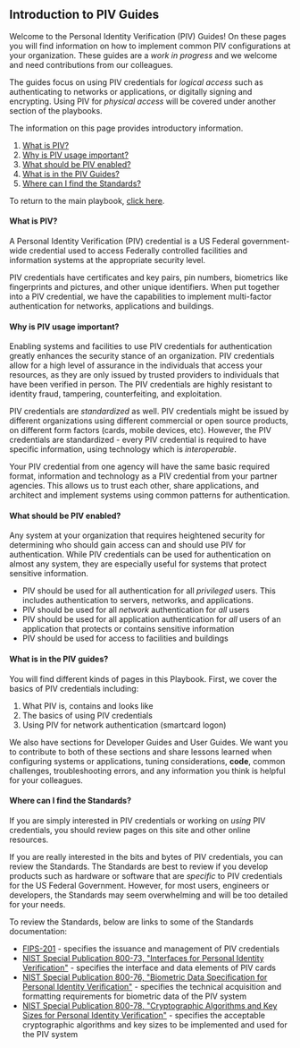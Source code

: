 ## Introduction to PIV Guides

Welcome to the Personal Identity Verification (PIV) Guides! On these pages you will find information on how to implement common PIV configurations at your organization.  These guides are a _work in progress_ and we welcome and need contributions from our colleagues.

The guides focus on using PIV credentials for _logical access_ such as authenticating to networks or applications, or digitally signing and encrypting.  Using PIV for _physical access_ will be covered under another section of the playbooks.

The information on this page provides introductory information.  

1. [What is PIV?](#what-is-piv)
1. [Why is PIV usage important?](#why-is-piv-usage-important)
1. [What should be PIV enabled?](#what-should-be-piv-enabled)
1. [What is in the PIV Guides?](#what-is-in-the-piv-guides)
1. [Where can I find the Standards?](#where-can-i-find-the-standards)

To return to the main playbook, [click here](/ficam-guides/).

#### What is PIV?

A Personal Identity Verification (PIV) credential is a US Federal government-wide credential used to access Federally controlled facilities and information systems at the appropriate security level.  

PIV credentials have certificates and key pairs, pin numbers, biometrics like fingerprints and pictures, and other unique identifiers.  When put together into a PIV credential, we have the capabilities to implement multi-factor authentication for networks, applications and buildings.

#### Why is PIV usage important?

Enabling systems and facilities to use PIV credentials for authentication greatly enhances the security stance of an organization. PIV credentials allow for a high level of assurance in the individuals that access your resources, as they are only issued by trusted providers to individuals that have been verified in person.  The PIV credentials are highly resistant to identity fraud, tampering, counterfeiting, and exploitation.

PIV credentials are _standardized_ as well.  PIV credentials might be issued by different organizations using different commercial or open source products, on different form factors (cards, mobile devices, etc).  However, the PIV credentials are standardized - every PIV credential is required to have specific information, using technology which is _interoperable_.  

Your PIV credential from one agency will have the same basic required format, information and technology as a PIV credential from your partner agencies. This allows us to trust each other, share applications, and architect and implement systems using common patterns for authentication.  

#### What should be PIV enabled?

Any system at your organization that requires heightened security for determining who should gain access can and should use PIV for authentication.  While PIV credentials can be used for authentication on almost any system, they are especially useful for systems that protect sensitive information.  

* PIV should be used for all authentication for all _privileged_ users.  This includes authentication to servers, networks, and applications.
* PIV should be used for all _network_ authentication for _all_ users
* PIV should be used for all application authentication for _all_ users of an application that protects or contains sensitive information
* PIV should be used for access to facilities and buildings  


#### What is in the PIV guides?

You will find different kinds of pages in this Playbook.  First, we cover the basics of PIV credentials including:

1. What PIV is, contains and looks like
1. The basics of using PIV credentials
1. Using PIV for network authentication (smartcard logon)

We also have sections for Developer Guides and User Guides.  We want you to contribute to both of these sections and share lessons learned when configuring systems or applications, tuning considerations, **code**, common challenges, troubleshooting errors, and any information you think is helpful for your colleagues.  

#### Where can I find the Standards?
If you are simply interested in PIV credentials or working on _using_ PIV credentials, you should review pages on this site and other online resources.  

If you are really interested in the bits and bytes of PIV credentials, you can review the Standards.  The Standards are best to review if you develop products such as hardware or software that are _specific_ to PIV credentials for the US Federal Government.  However, for most users, engineers or developers, the Standards may seem overwhelming and will be too detailed for your needs.

To review the Standards, below are links to some of the Standards documentation:

- [FIPS-201](http://nvlpubs.nist.gov/nistpubs/FIPS/NIST.FIPS.201-2.pdf) - specifies the issuance and management of PIV credentials
- [NIST Special Publication 800-73, "Interfaces for Personal Identity Verification"](http://nvlpubs.nist.gov/nistpubs/SpecialPublications/NIST.SP.800-73-4.pdf) - specifies the interface and data elements of PIV cards
- [NIST Special Publication 800-76, "Biometric Data Specification for Personal Identity Verification"](http://nvlpubs.nist.gov/nistpubs/SpecialPublications/NIST.SP.800-76-2.pdf) - specifies the technical acquisition and formatting requirements for biometric data of the PIV system
- [NIST Special Publication 800-78, "Cryptographic Algorithms and Key Sizes for Personal Identity Verification"](http://nvlpubs.nist.gov/nistpubs/SpecialPublications/NIST.SP.800-78-4.pdf) - specifies the acceptable cryptographic algorithms and key sizes to be implemented and used for the PIV system
